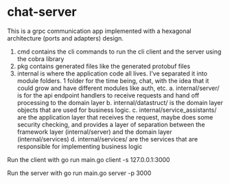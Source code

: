 # chat-server
This is a grpc communication app implemented with a hexagonal architecture (ports and adapters) design. 

1. cmd contains the cli commands to run the cli client and the server using the cobra library
2. pkg contains generated files like the generated protobuf files
3. internal is where the application code all lives. I've separated it into module folders. 1 folder for the time being, chat, with the idea that it could grow and have different modules like auth, etc. 
    a. internal/server/ is for the api endpoint handlers to receive requests and hand off processing to the domain layer
    b. internal/datastruct/ is the domain layer objects that are used for business logic. 
    c. internal/service_assistants/ are the application layer that receives the request, maybe does some security checking, and provides a layer of separation between the framework layer (internal/server) and the domain layer (internal/services)
    d. internal/services/ are the services that are responsible for implementing business logic

Run the client with
go run main.go client -s 127.0.0.1:3000

Run the server with
go run main.go server -p 3000
